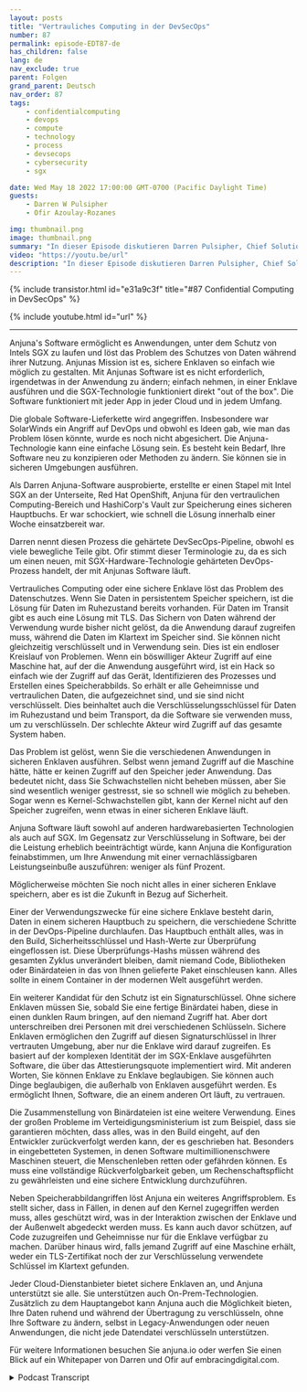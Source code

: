 ```yaml
---
layout: posts
title: "Vertrauliches Computing in der DevSecOps"
number: 87
permalink: episode-EDT87-de
has_children: false
lang: de
nav_exclude: true
parent: Folgen
grand_parent: Deutsch
nav_order: 87
tags:
    - confidentialcomputing
    - devops
    - compute
    - technology
    - process
    - devsecops
    - cybersecurity
    - sgx

date: Wed May 18 2022 17:00:00 GMT-0700 (Pacific Daylight Time)
guests:
    - Darren W Pulsipher
    - Ofir Azoulay-Rozanes

img: thumbnail.png
image: thumbnail.png
summary: "In dieser Episode diskutieren Darren Pulsipher, Chief Solutions Architect bei Intel, und Ofir Azoulay-Rozanes, Director of Product Management bei Anjuna, die Lösungen von Anjuna für vertrauliches Computing im DevOps-Lebenszyklus."
video: "https://youtu.be/url"
description: "In dieser Episode diskutieren Darren Pulsipher, Chief Solutions Architect bei Intel, und Ofir Azoulay-Rozanes, Director of Product Management bei Anjuna, die Lösungen von Anjuna für vertrauliches Computing im DevOps-Lebenszyklus."
---
```


<div>
{% include transistor.html id="e31a9c3f" title="#87 Confidential Computing in DevSecOps" %}

{% include youtube.html id="url" %}
</div>

---

Anjuna's Software ermöglicht es Anwendungen, unter dem Schutz von Intels SGX zu laufen und löst das Problem des Schutzes von Daten während ihrer Nutzung. Anjunas Mission ist es, sichere Enklaven so einfach wie möglich zu gestalten. Mit Anjunas Software ist es nicht erforderlich, irgendetwas in der Anwendung zu ändern; einfach nehmen, in einer Enklave ausführen und die SGX-Technologie funktioniert direkt "out of the box". Die Software funktioniert mit jeder App in jeder Cloud und in jedem Umfang.

Die globale Software-Lieferkette wird angegriffen. Insbesondere war SolarWinds ein Angriff auf DevOps und obwohl es Ideen gab, wie man das Problem lösen könnte, wurde es noch nicht abgesichert. Die Anjuna-Technologie kann eine einfache Lösung sein. Es besteht kein Bedarf, Ihre Software neu zu konzipieren oder Methoden zu ändern. Sie können sie in sicheren Umgebungen ausführen.

Als Darren Anjuna-Software ausprobierte, erstellte er einen Stapel mit Intel SGX an der Unterseite, Red Hat OpenShift, Anjuna für den vertraulichen Computing-Bereich und HashiCorp's Vault zur Speicherung eines sicheren Hauptbuchs. Er war schockiert, wie schnell die Lösung innerhalb einer Woche einsatzbereit war.

Darren nennt diesen Prozess die gehärtete DevSecOps-Pipeline, obwohl es viele bewegliche Teile gibt. Ofir stimmt dieser Terminologie zu, da es sich um einen neuen, mit SGX-Hardware-Technologie gehärteten DevOps-Prozess handelt, der mit Anjunas Software läuft.

Vertrauliches Computing oder eine sichere Enklave löst das Problem des Datenschutzes. Wenn Sie Daten in persistentem Speicher speichern, ist die Lösung für Daten im Ruhezustand bereits vorhanden. Für Daten im Transit gibt es auch eine Lösung mit TLS. Das Sichern von Daten während der Verwendung wurde bisher nicht gelöst, da die Anwendung darauf zugreifen muss, während die Daten im Klartext im Speicher sind. Sie können nicht gleichzeitig verschlüsselt und in Verwendung sein. Dies ist ein endloser Kreislauf von Problemen. Wenn ein böswilliger Akteur Zugriff auf eine Maschine hat, auf der die Anwendung ausgeführt wird, ist ein Hack so einfach wie der Zugriff auf das Gerät, Identifizieren des Prozesses und Erstellen eines Speicherabbilds. So erhält er alle Geheimnisse und vertraulichen Daten, die aufgezeichnet sind, und sie sind nicht verschlüsselt. Dies beinhaltet auch die Verschlüsselungsschlüssel für Daten im Ruhezustand und beim Transport, da die Software sie verwenden muss, um zu verschlüsseln. Der schlechte Akteur wird Zugriff auf das gesamte System haben.

Das Problem ist gelöst, wenn Sie die verschiedenen Anwendungen in sicheren Enklaven ausführen. Selbst wenn jemand Zugriff auf die Maschine hätte, hätte er keinen Zugriff auf den Speicher jeder Anwendung. Das bedeutet nicht, dass Sie Schwachstellen nicht beheben müssen, aber Sie sind wesentlich weniger gestresst, sie so schnell wie möglich zu beheben. Sogar wenn es Kernel-Schwachstellen gibt, kann der Kernel nicht auf den Speicher zugreifen, wenn etwas in einer sicheren Enklave läuft.

Anjuna Software läuft sowohl auf anderen hardwarebasierten Technologien als auch auf SGX. Im Gegensatz zur Verschlüsselung in Software, bei der die Leistung erheblich beeinträchtigt würde, kann Anjuna die Konfiguration feinabstimmen, um Ihre Anwendung mit einer vernachlässigbaren Leistungseinbuße auszuführen: weniger als fünf Prozent.

Möglicherweise möchten Sie noch nicht alles in einer sicheren Enklave speichern, aber es ist die Zukunft in Bezug auf Sicherheit.

Einer der Verwendungszwecke für eine sichere Enklave besteht darin, Daten in einem sicheren Hauptbuch zu speichern, die verschiedene Schritte in der DevOps-Pipeline durchlaufen. Das Hauptbuch enthält alles, was in den Build, Sicherheitsschlüssel und Hash-Werte zur Überprüfung eingeflossen ist. Diese Überprüfungs-Hashs müssen während des gesamten Zyklus unverändert bleiben, damit niemand Code, Bibliotheken oder Binärdateien in das von Ihnen gelieferte Paket einschleusen kann. Alles sollte in einem Container in der modernen Welt ausgeführt werden.

Ein weiterer Kandidat für den Schutz ist ein Signaturschlüssel. Ohne sichere Enklaven müssen Sie, sobald Sie eine fertige Binärdatei haben, diese in einen dunklen Raum bringen, auf den niemand Zugriff hat. Aber dort unterschreiben drei Personen mit drei verschiedenen Schlüsseln. Sichere Enklaven ermöglichen den Zugriff auf diesen Signaturschlüssel in Ihrer vertrauten Umgebung, aber nur die Enklave wird darauf zugreifen. Es basiert auf der komplexen Identität der im SGX-Enklave ausgeführten Software, die über das Attestierungsquote implementiert wird. Mit anderen Worten, Sie können Enklave zu Enklave beglaubigen. Sie können auch Dinge beglaubigen, die außerhalb von Enklaven ausgeführt werden. Es ermöglicht Ihnen, Software, die an einem anderen Ort läuft, zu vertrauen.

Die Zusammenstellung von Binärdateien ist eine weitere Verwendung. Eines der großen Probleme im Verteidigungsministerium ist zum Beispiel, dass sie garantieren möchten, dass alles, was in den Build eingeht, auf den Entwickler zurückverfolgt werden kann, der es geschrieben hat. Besonders in eingebetteten Systemen, in denen Software multimillionenschwere Maschinen steuert, die Menschenleben retten oder gefährden können. Es muss eine vollständige Rückverfolgbarkeit geben, um Rechenschaftspflicht zu gewährleisten und eine sichere Entwicklung durchzuführen.

Neben Speicherabbildangriffen löst Anjuna ein weiteres Angriffsproblem. Es stellt sicher, dass in Fällen, in denen auf den Kernel zugegriffen werden muss, alles geschützt wird, was in der Interaktion zwischen der Enklave und der Außenwelt abgedeckt werden muss. Es kann auch davor schützen, auf Code zuzugreifen und Geheimnisse nur für die Enklave verfügbar zu machen. Darüber hinaus wird, falls jemand Zugriff auf eine Maschine erhält, weder ein TLS-Zertifikat noch der zur Verschlüsselung verwendete Schlüssel im Klartext gefunden.

Jeder Cloud-Dienstanbieter bietet sichere Enklaven an, und Anjuna unterstützt sie alle. Sie unterstützen auch On-Prem-Technologien. Zusätzlich zu dem Hauptangebot kann Anjuna auch die Möglichkeit bieten, Ihre Daten ruhend und während der Übertragung zu verschlüsseln, ohne Ihre Software zu ändern, selbst in Legacy-Anwendungen oder neuen Anwendungen, die nicht jede Datendatei verschlüsseln unterstützen.

Für weitere Informationen besuchen Sie anjuna.io oder werfen Sie einen Blick auf ein Whitepaper von Darren und Ofir auf embracingdigital.com.



<details>
<summary> Podcast Transcript </summary>

<p></p>

</details>
